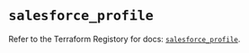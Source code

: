 # `salesforce_profile`

Refer to the Terraform Registory for docs: [`salesforce_profile`](https://registry.terraform.io/providers/hashicorp/salesforce/0.1.0/docs/resources/profile).
